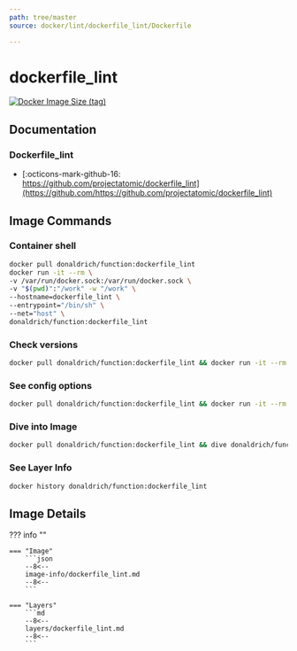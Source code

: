 ```yaml
---
path: tree/master
source: docker/lint/dockerfile_lint/Dockerfile

---
```


# dockerfile_lint

[![Docker Image Size (tag)](https://img.shields.io/docker/image-size/donaldrich/function/dockerfile_lint?color=blue&label=donaldrich/function:dockerfile_lint&logo=docker&style=flat-square)](https://hub.docker.com/r/donaldrich/function/dockerfile_lint)

## Documentation

### Dockerfile_lint

* [:octicons-mark-github-16: https://github.com/projectatomic/dockerfile_lint](https://github.com/https://github.com/projectatomic/dockerfile_lint)

## Image Commands

### Container shell

```sh
docker pull donaldrich/function:dockerfile_lint
docker run -it --rm \
-v /var/run/docker.sock:/var/run/docker.sock \
-v "$(pwd)":"/work" -w "/work" \
--hostname=dockerfile_lint \
--entrypoint="/bin/sh" \
--net="host" \
donaldrich/function:dockerfile_lint
```

### Check versions

```sh
docker pull donaldrich/function:dockerfile_lint && docker run -it --rm  donaldrich/function:dockerfile_lint validate
```

### See config options

```sh
docker pull donaldrich/function:dockerfile_lint && docker run -it --rm  donaldrich/function:dockerfile_lint help
```

### Dive into Image

```sh
docker pull donaldrich/function:dockerfile_lint && dive donaldrich/function:dockerfile_lint
```

### See Layer Info

```sh
docker history donaldrich/function:dockerfile_lint
```

## Image Details

??? info ""

    === "Image"
        ```json
        --8<--
        image-info/dockerfile_lint.md
        --8<--
        ```

    === "Layers"
        ```md
        --8<--
        layers/dockerfile_lint.md
        --8<--
        ```

